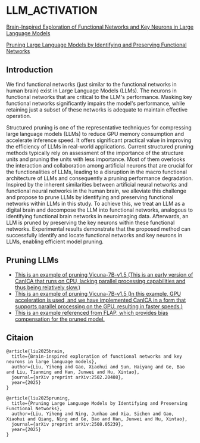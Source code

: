 # LLM_ACTIVATION
[Brain-Inspired Exploration of Functional Networks and Key Neurons in Large Language Models](https://arxiv.org/abs/2502.20408)

[Pruning Large Language Models by Identifying and Preserving Functional Networks](https://arxiv.org/abs/2508.05239)

## Introduction
We find functional networks (just similar to the functional networks in human brain) exist in Large Language Models (LLMs). The neurons in functional networks that are critical to the LLM's performance. Masking key functional networks significantly impairs the model's performance, while retaining just a subset of these networks is adequate to maintain effective operation. 

Structured pruning is one of the representative techniques for compressing large language models (LLMs) to reduce GPU memory consumption and accelerate inference speed. It offers significant practical value in improving the efficiency of LLMs in real-world applications. Current structured pruning methods typically rely on assessment of the importance of the structure units and pruning the units with less importance. Most of them overlooks the interaction and collaboration among artificial neurons that are crucial for the functionalities of LLMs, leading to a disruption in the macro functional architecture of LLMs and consequently a pruning performance degradation. Inspired by the inherent similarities between artificial neural networks and functional neural networks in the human brain, we alleviate this challenge and propose to prune LLMs by identifying and preserving functional networks within LLMs in this study. To achieve this, we treat an LLM as a digital brain and decompose the LLM into functional networks, analogous to  identifying functional brain networks in neuroimaging data. Afterwards, an LLM is pruned by preserving the key neurons within these functional networks. Experimental results demonstrate that the proposed method can successfully identify and locate functional networks and key neurons in LLMs, enabling efficient model pruning. 

## Pruning LLMs
- [This is an example of pruning Vicuna-7B-v1.5 (This is an early version of CanICA that runs on CPU, lacking parallel processing capabilities and thus being relatively slow.)](CanICA-Vicuna-7B.ipynb)
- [This is an example of pruning Vicuna-7B-v1.5 (In this example, GPU acceleration is used, and we have implemented CanICA in a form that supports parallel processing on the GPU, resulting in faster speeds.)](CanICA-GPU-Vicuna-7B-test.ipynb)
- [This is an example referenced from FLAP, which provides bias compensation for the pruned model.](CanICA-Vicuna-7B+bias.ipynb)

## Citaion
```
@article{liu2025brain,
  title={Brain-inspired exploration of functional networks and key neurons in large language models},
  author={Liu, Yiheng and Gao, Xiaohui and Sun, Haiyang and Ge, Bao and Liu, Tianming and Han, Junwei and Hu, Xintao},
  journal={arXiv preprint arXiv:2502.20408},
  year={2025}
}

@article{liu2025pruning,
  title={Pruning Large Language Models by Identifying and Preserving Functional Networks},
  author={Liu, Yiheng and Ning, Junhao and Xia, Sichen and Gao, Xiaohui and Qiang, Ning and Ge, Bao and Han, Junwei and Hu, Xintao},
  journal={arXiv preprint arXiv:2508.05239},
  year={2025}
}
```
